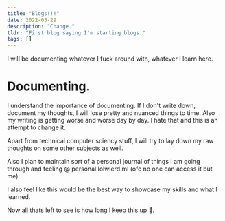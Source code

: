 ```yaml
---
title: "Blogs!!!"
date: 2022-05-29
description: "Change."
tldr: "First blog saying I'm starting blogs."
tags: []
---
```


I will be documenting whatever I fuck around with, whatever I learn here.

# Documenting.

I understand the importance of documenting. If I don't write down, document my thoughts, I will lose pretty and nuanced things to time.
Also my writing is getting worse and worse day by day. I hate that and this is an attempt to change it. 

Apart from technical computer sciency stuff, I will try to lay down my raw thoughts on some other subjects as well. 

Also I plan to maintain sort of a personal journal of things I am going through and feeling @ personal.lolwierd.ml (ofc no one can access it but me).

I also feel like this would be the best way to showcase my skills and what I learned.
 
Now all thats left to see is how long I keep this up 🙂.